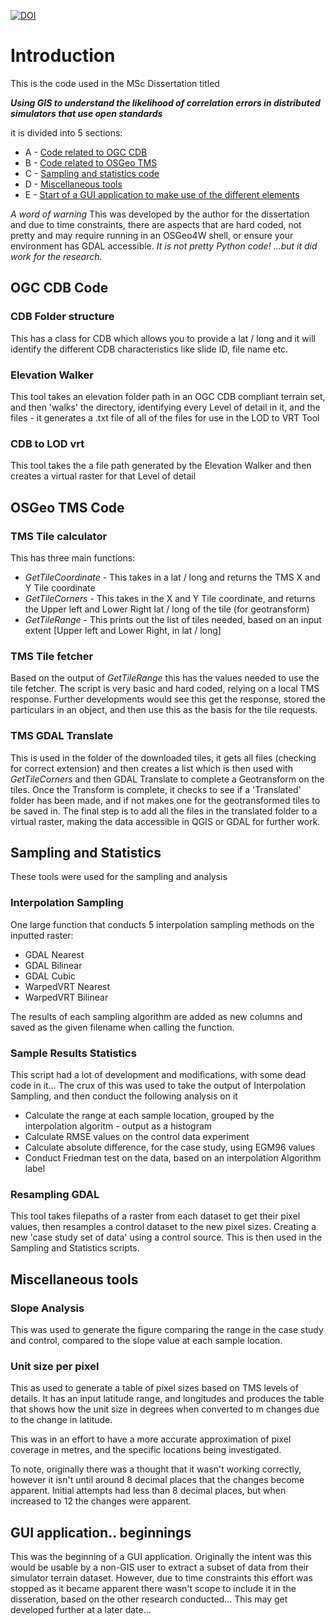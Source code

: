 [![DOI](https://zenodo.org/badge/1036583558.svg)](https://doi.org/10.5281/zenodo.16812719)
# Introduction
This is the code used in the MSc Dissertation titled

***Using GIS to understand the likelihood of correlation errors in distributed simulators that use open standards*** 

it is divided into 5 sections:
- A - [Code related to OGC CDB](#ogc-cdb-code)
- B - [Code related to OSGeo TMS](#osgeo-tms-code)
- C - [Sampling and statistics code](#sampling-and-statistics)
- D - [Miscellaneous tools](#miscellaneous-tools)
- E - [Start of a GUI application to make use of the different elements](#gui-application-beginnings)

_A word of warning_ This was developed by the author for the dissertation and due to time constraints, there are aspects that are hard coded, not pretty and may require running in an OSGeo4W shell, or ensure your environment has GDAL accessible. 
_It is not pretty Python code! ...but it did work for the research._

## OGC CDB Code
### CDB Folder structure
This has a class for CDB which allows you to provide a lat / long and it will identify the different CDB characteristics like slide ID, file name etc.

### Elevation Walker
This tool takes an elevation folder path in an OGC CDB compliant terrain set, and then 'walks' the directory, identifying every Level of detail in it, and the files - it generates a .txt file of all of the files for use in the LOD to VRT Tool

### CDB to LOD vrt
This tool takes the a file path generated by the Elevation Walker and then creates a virtual raster for that Level of detail

## OSGeo TMS Code
### TMS Tile calculator
This has three main functions:
- _GetTileCoordinate_ - This takes in a lat / long and returns the TMS X and Y Tile coordinate
- _GetTileCorners_ - This takes in the X and Y Tile coordinate, and returns the Upper left and Lower Right lat / long of the tile (for geotransform)
- _GetTileRange_ - This prints out the list of tiles needed, based on an input extent [Upper left and Lower Right, in lat / long]

### TMS Tile fetcher
Based on the output of _GetTileRange_ this has the values needed to use the tile fetcher. The script is very basic and hard coded, relying on a local TMS response. Further developments would see this get the response, stored the particulars in an object, and then use this as the basis for the tile requests.

### TMS GDAL Translate
This is used in the folder of the downloaded tiles, it gets all files (checking for correct extension) and then creates a list which is then used with _GetTileCorners_ and then GDAL Translate to complete a Geotransform on the tiles.
Once the Transform is complete, it checks to see if a 'Translated' folder has been made, and if not makes one for the geotransformed tiles to be saved in.
The final step is to add all the files in the translated folder to a virtual raster, making the data accessible in QGIS or GDAL for further work.

## Sampling and Statistics
These tools were used for the sampling and analysis
### Interpolation Sampling
One large function that conducts 5 interpolation sampling methods on the inputted raster:
- GDAL Nearest
- GDAL Bilinear
- GDAL Cubic
- WarpedVRT Nearest
- WarpedVRT Bilinear

The results of each sampling algorithm are added as new columns and saved as the given filename when calling the function.

### Sample Results Statistics
This script had a lot of development and modifications, with some dead code in it... 
The crux of this was used to take the output of Interpolation Sampling, and then conduct the following analysis on it 
- Calculate the range at each sample location, grouped by the interpolation algoritm - output as a histogram
- Calculate RMSE values on the control data experiment
- Calculate absolute difference, for the case study, using EGM96 values
- Conduct Friedman test on the data, based on an interpolation Algorithm label
 
### Resampling GDAL
This tool takes filepaths of a raster from each dataset to get their pixel values, then resamples a control dataset to the new pixel sizes. Creating a new 'case study set of data' using a control source. This is then used in the Sampling and Statistics scripts.

## Miscellaneous tools
### Slope Analysis
This was used to generate the figure comparing the range in the case study and control, compared to the slope value at each sample location. 

### Unit size per pixel 
This as used to generate a table of pixel sizes based on TMS levels of details.
It has an input latitude range, and longitudes and produces the table that shows how the unit size in degrees when converted to m changes due to the change in latitude. 

This was in an effort to have a more accurate approximation of pixel coverage in metres, and the specific locations being investigated.

To note, originally there was a thought that it wasn't working correctly, however it isn't until around 8 decimal places that the changes become apparent. Initial attempts had less than 8 decimal places, but when increased to 12 the changes were apparent.

## GUI application.. beginnings
This was the beginning of a GUI application. Originally the intent was this would be usable by a non-GIS user to extract a subset of data from their simulator terrain dataset. However, due to time constraints this effort was stopped as it became apparent there wasn't scope to include it in the disseration, based on the other research conducted... This may get developed further at a later date... 




